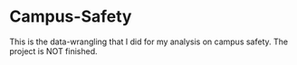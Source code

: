 # Campus-Safety
This is the data-wrangling that I did for my analysis on campus safety. The project is NOT finished. 
